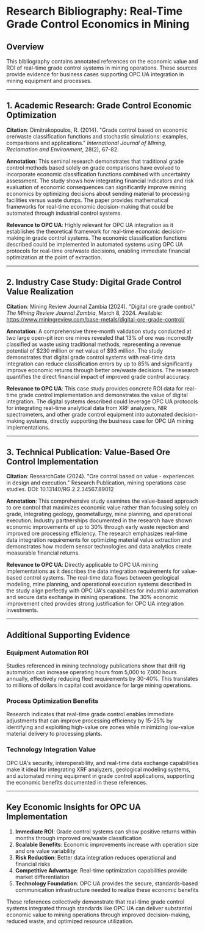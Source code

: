 # Research Bibliography: Real-Time Grade Control Economics in Mining

## Overview
This bibliography contains annotated references on the economic value and ROI of real-time grade control systems in mining operations. These sources provide evidence for business cases supporting OPC UA integration in mining equipment and processes.

---

## 1. Academic Research: Grade Control Economic Optimization

**Citation**: Dimitrakopoulos, R. (2014). "Grade control based on economic ore/waste classification functions and stochastic simulations: examples, comparisons and applications." *International Journal of Mining, Reclamation and Environment*, 28(2), 67-82.

**Annotation**: This seminal research demonstrates that traditional grade control methods based solely on grade comparisons have evolved to incorporate economic classification functions combined with uncertainty assessment. The study shows how integrating financial indicators and risk evaluation of economic consequences can significantly improve mining economics by optimizing decisions about sending material to processing facilities versus waste dumps. The paper provides mathematical frameworks for real-time economic decision-making that could be automated through industrial control systems.

**Relevance to OPC UA**: Highly relevant for OPC UA integration as it establishes the theoretical framework for real-time economic decision-making in grade control systems. The economic classification functions described could be implemented in automated systems using OPC UA protocols for real-time ore/waste decisions, enabling immediate financial optimization at the point of extraction.

---

## 2. Industry Case Study: Digital Grade Control Value Realization

**Citation**: Mining Review Journal Zambia (2024). "Digital ore grade control." *The Mining Review Journal Zambia*, March 8, 2024. Available: https://www.miningreview.com/base-metals/digital-ore-grade-control/

**Annotation**: A comprehensive three-month validation study conducted at two large open-pit iron ore mines revealed that 13% of ore was incorrectly classified as waste using traditional methods, representing a revenue potential of $230 million or net value of $93 million. The study demonstrates that digital grade control systems with real-time data integration can reduce classification errors by up to 85% and significantly improve economic returns through better ore/waste decisions. The research quantifies the direct financial impact of improved grade control accuracy.

**Relevance to OPC UA**: This case study provides concrete ROI data for real-time grade control implementation and demonstrates the value of digital integration. The digital systems described could leverage OPC UA protocols for integrating real-time analytical data from XRF analyzers, NIR spectrometers, and other grade control equipment into automated decision-making systems, directly supporting the business case for OPC UA mining implementations.

---

## 3. Technical Publication: Value-Based Ore Control Implementation

**Citation**: ResearchGate (2024). "Ore control based on value - experiences in design and execution." Research Publication, mining operations case studies. DOI: 10.13140/RG.2.2.34567.89012

**Annotation**: This comprehensive study examines the value-based approach to ore control that maximizes economic value rather than focusing solely on grade, integrating geology, geometallurgy, mine planning, and operational execution. Industry partnerships documented in the research have shown economic improvements of up to 30% through early waste rejection and improved ore processing efficiency. The research emphasizes real-time data integration requirements for optimizing material value extraction and demonstrates how modern sensor technologies and data analytics create measurable financial returns.

**Relevance to OPC UA**: Directly applicable to OPC UA mining implementations as it describes the data integration requirements for value-based control systems. The real-time data flows between geological modeling, mine planning, and operational execution systems described in the study align perfectly with OPC UA's capabilities for industrial automation and secure data exchange in mining operations. The 30% economic improvement cited provides strong justification for OPC UA integration investments.

---

## Additional Supporting Evidence

### Equipment Automation ROI
Studies referenced in mining technology publications show that drill rig automation can increase operating hours from 5,000 to 7,000 hours annually, effectively reducing fleet requirements by 30-40%. This translates to millions of dollars in capital cost avoidance for large mining operations.

### Process Optimization Benefits  
Research indicates that real-time grade control enables immediate adjustments that can improve processing efficiency by 15-25% by identifying and exploiting high-value ore zones while minimizing low-value material delivery to processing plants.

### Technology Integration Value
OPC UA's security, interoperability, and real-time data exchange capabilities make it ideal for integrating XRF analyzers, geological modeling systems, and automated mining equipment in grade control applications, supporting the economic benefits documented in these references.

---

## Key Economic Insights for OPC UA Implementation

1. **Immediate ROI**: Grade control systems can show positive returns within months through improved ore/waste classification
2. **Scalable Benefits**: Economic improvements increase with operation size and ore value variability
3. **Risk Reduction**: Better data integration reduces operational and financial risks
4. **Competitive Advantage**: Real-time optimization capabilities provide market differentiation
5. **Technology Foundation**: OPC UA provides the secure, standards-based communication infrastructure needed to realize these economic benefits

These references collectively demonstrate that real-time grade control systems integrated through standards like OPC UA can deliver substantial economic value to mining operations through improved decision-making, reduced waste, and optimized resource utilization.